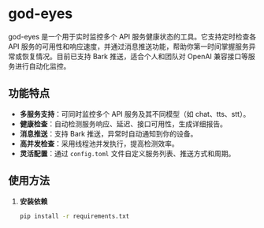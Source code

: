 # god-eyes

god-eyes 是一个用于实时监控多个 API 服务健康状态的工具。它支持定时检查各 API 服务的可用性和响应速度，并通过消息推送功能，帮助你第一时间掌握服务异常或恢复情况。目前已支持 Bark 推送，适合个人和团队对 OpenAI 兼容接口等服务进行自动化监控。

## 功能特点

- **多服务支持**：可同时监控多个 API 服务及其不同模型（如 chat、tts、stt）。
- **健康检查**：自动检测服务响应、延迟、接口可用性，生成详细报告。
- **消息推送**：支持 Bark 推送，异常时自动通知到你的设备。
- **高并发检查**：采用线程池并发执行，提高检测效率。
- **灵活配置**：通过 `config.toml` 文件自定义服务列表、推送方式和周期。

## 使用方法

1. **安装依赖**

   ```sh
   pip install -r requirements.txt
